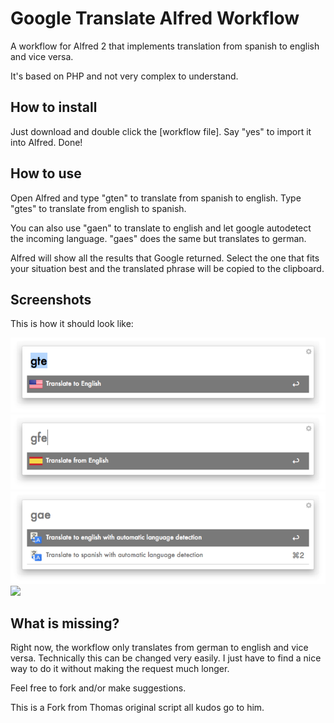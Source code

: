 Google Translate Alfred Workflow
=============================

A workflow for Alfred 2 that implements translation from spanish to english and vice versa.

It's based on PHP and not very complex to understand.

## How to install
Just download and double click the [workflow file].
Say "yes" to import it into Alfred. Done!

## How to use
Open Alfred and type "gten" to translate from spanish to english. Type "gtes" to translate from english to spanish.

You can also use "gaen" to translate to english and let google autodetect the incoming language. "gaes" does the same but translates to german.

Alfred will show all the results that Google returned. Select the one that fits your situation best and the translated phrase will be copied to the clipboard.

## Screenshots
This is how it should look like:

<img src="AlfredScreenshot1.png" />
<img src="AlfredScreenshot2.png" />
<img src="AlfredScreenshot3.png" />
<img src="AlfredScreenshot4.png" />

## What is missing?
Right now, the workflow only translates from german to english and vice versa. Technically this can be changed very easily. I just have to find a nice way to do it without making the request much longer.

Feel free to fork and/or make suggestions.


This is a Fork from Thomas original script all kudos go to him.
